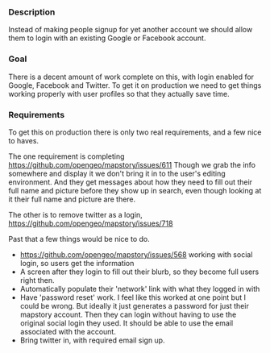 
### Description

Instead of making people signup for yet another account we should allow them to login with an existing Google or
Facebook account. 

### Goal

There is a decent amount of work complete on this, with login enabled for Google, Facebook and Twitter. To get 
it on production we need to get things working properly with user profiles so that they actually save time.

### Requirements

To get this on production there is only two real requirements, and a few nice to haves.

The one requirement is completing https://github.com/opengeo/mapstory/issues/611  Though we grab the info
somewhere and display it we don't bring it in to the user's editing environment. And they get messages
about how they need to fill out their full name and picture before they show up in search, even though
looking at it their full name and picture are there.

The other is to remove twitter as a login, https://github.com/opengeo/mapstory/issues/718 

Past that a few things would be nice to do.

* https://github.com/opengeo/mapstory/issues/568 working with social login, so users get the information
* A screen after they login to fill out their blurb, so they become full users right then.
* Automatically populate their 'network' link with what they logged in with
* Have 'password reset' work. I feel like this worked at one point but I could be wrong. But ideally it just
generates a password for just their mapstory account. Then they can login without having to use the original social
login they used. It should be able to use the email associated with the account.
* Bring twitter in, with required email sign up.

